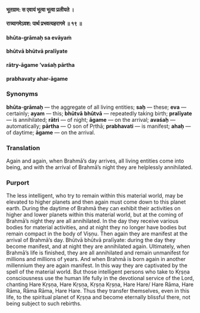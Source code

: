 #### भूतग्राम: स एवायं भूत्वा भूत्वा प्रलीयते ।
#### रात्र्यागमेऽवश: पार्थ प्रभवत्यहरागमे ॥ १९ ॥

#### bhūta-grāmaḥ sa evāyaṁ
#### bhūtvā bhūtvā pralīyate
#### rātry-āgame ’vaśaḥ pārtha
#### prabhavaty ahar-āgame

### Synonyms

**bhūta**-**grāmaḥ** — the aggregate of all living entities; **saḥ** — these; **eva** — certainly; **ayam** — this; **bhūtvā** **bhūtvā** — repeatedly taking birth; **pralīyate** — is annihilated; **rātri** — of night; **āgame** — on the arrival; **avaśaḥ** — automatically; **pārtha** — O son of Pṛthā; **prabhavati** — is manifest; **ahaḥ** — of daytime; **āgame** — on the arrival.

### Translation

Again and again, when Brahmā’s day arrives, all living entities come into being, and with the arrival of Brahmā’s night they are helplessly annihilated.

### Purport

The less intelligent, who try to remain within this material world, may be elevated to higher planets and then again must come down to this planet earth. During the daytime of Brahmā they can exhibit their activities on higher and lower planets within this material world, but at the coming of Brahmā’s night they are all annihilated. In the day they receive various bodies for material activities, and at night they no longer have bodies but remain compact in the body of Viṣṇu. Then again they are manifest at the arrival of Brahmā’s day. Bhūtvā bhūtvā pralīyate: during the day they become manifest, and at night they are annihilated again. Ultimately, when Brahmā’s life is finished, they are all annihilated and remain unmanifest for millions and millions of years. And when Brahmā is born again in another millennium they are again manifest. In this way they are captivated by the spell of the material world. But those intelligent persons who take to Kṛṣṇa consciousness use the human life fully in the devotional service of the Lord, chanting Hare Kṛṣṇa, Hare Kṛṣṇa, Kṛṣṇa Kṛṣṇa, Hare Hare/ Hare Rāma, Hare Rāma, Rāma Rāma, Hare Hare. Thus they transfer themselves, even in this life, to the spiritual planet of Kṛṣṇa and become eternally blissful there, not being subject to such rebirths.